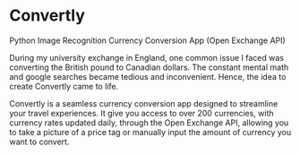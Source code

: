 # Convertly
Python Image Recognition Currency Conversion App (Open Exchange API)

During my university exchange in England, one common issue I faced was converting the British pound to Canadian dollars. The constant mental math and google searches became tedious 
and inconvenient. Hence, the idea to create Convertly came to life. 

Convertly is a seamless currency conversion app designed to streamline your travel experiences. It give you access to over 200 currencies, with currency rates updated
daily, through the Open Exchange API, allowing you to take a picture of a price tag or manually input the amount of currency you want to convert.
